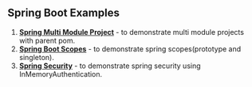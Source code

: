 ## Spring Boot Examples
1. **[Spring Multi Module Project](https://github.com/ga7uti/spring-boot-examples/tree/main/spring-multi-module-project)** - to demonstrate multi module projects with parent pom.
2. **[Spring Boot Scopes](https://github.com/ga7uti/spring-boot-examples/tree/main/spring-boot-scopes)** - to demonstrate spring scopes(prototype and singleton).
3.  **[Spring Security](https://github.com/ga7uti/spring-boot-examples/tree/main/spring-security)** - to demonstrate spring security using InMemoryAuthentication.

